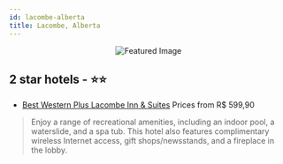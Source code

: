 ```yaml
---
id: lacombe-alberta
title: Lacombe, Alberta
---
```


<center><img src="https://i.travelapi.com/hotels/13000000/12010000/12009700/12009669/7932319d_z.jpg" alt="Featured Image" /></center>


##  2 star hotels - ⭐️⭐️

-    [Best Western Plus Lacombe Inn & Suites](https://us.hurb.com/hotels/lacombe/best-western-plus-lacombe-inn-suites-JNP-JP108867?cmp=18055) Prices from R$ 599,90
   > Enjoy a range of recreational amenities, including an indoor pool, a waterslide, and a spa tub. This hotel also features complimentary wireless Internet access, gift shops/newsstands, and a fireplace in the lobby.
